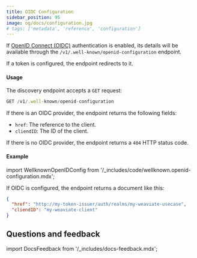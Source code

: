 ```yaml
---
title: OIDC Configuration
sidebar_position: 95
image: og/docs/configuration.jpg
# tags: ['metadata', 'reference', 'configuration']
---
```


If [OpenID Connect (OIDC)](./authentication.md) authentication is enabled, its details will be available through the `/v1/.well-known/openid-configuration` endpoint.

If a token is configured, the endpoint redirects to it.

#### Usage

The discovery endpoint accepts a `GET` request:

```js
GET /v1/.well-known/openid-configuration
```

If there is an OIDC provider, the endpoint returns the following fields:
- `href`: The reference to the client.
- `cliendID`: The ID of the client.

If there is no OIDC provider, the endpoint returns a `404` HTTP status code.

#### Example

import WellknownOpenIDConfig from '/_includes/code/wellknown.openid-configuration.mdx';

<WellknownOpenIDConfig/>

If OIDC is configured, the endpoint returns a document like this:

```json
{
  "href": "http://my-token-issuer/auth/realms/my-weaviate-usecase",
  "cliendID": "my-weaviate-client"
}
```

## Questions and feedback

import DocsFeedback from '/_includes/docs-feedback.mdx';

<DocsFeedback/>
